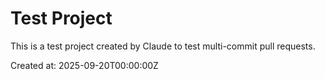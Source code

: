 # Test Project

This is a test project created by Claude to test multi-commit pull requests.

Created at: 2025-09-20T00:00:00Z